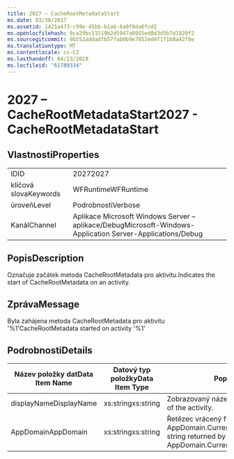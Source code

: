 ```yaml
---
title: 2027 – CacheRootMetadataStart
ms.date: 03/30/2017
ms.assetid: 1421a473-c99e-45bb-b1ab-6a9f8da6fcd2
ms.openlocfilehash: 9ca29bc11519b2d5947a8955ed8d3d5b7d1820f2
ms.sourcegitcommit: 9b552addadfb57fab0b9e7852ed4f1f1b8a42f8e
ms.translationtype: MT
ms.contentlocale: cs-CZ
ms.lasthandoff: 04/23/2019
ms.locfileid: "61789334"
---
```

# <a name="2027---cacherootmetadatastart"></a><span data-ttu-id="ef3a6-102">2027 – CacheRootMetadataStart</span><span class="sxs-lookup"><span data-stu-id="ef3a6-102">2027 - CacheRootMetadataStart</span></span>
## <a name="properties"></a><span data-ttu-id="ef3a6-103">Vlastnosti</span><span class="sxs-lookup"><span data-stu-id="ef3a6-103">Properties</span></span>  
  
|||  
|-|-|  
|<span data-ttu-id="ef3a6-104">ID</span><span class="sxs-lookup"><span data-stu-id="ef3a6-104">ID</span></span>|<span data-ttu-id="ef3a6-105">2027</span><span class="sxs-lookup"><span data-stu-id="ef3a6-105">2027</span></span>|  
|<span data-ttu-id="ef3a6-106">klíčová slova</span><span class="sxs-lookup"><span data-stu-id="ef3a6-106">Keywords</span></span>|<span data-ttu-id="ef3a6-107">WFRuntime</span><span class="sxs-lookup"><span data-stu-id="ef3a6-107">WFRuntime</span></span>|  
|<span data-ttu-id="ef3a6-108">úroveň</span><span class="sxs-lookup"><span data-stu-id="ef3a6-108">Level</span></span>|<span data-ttu-id="ef3a6-109">Podrobnosti</span><span class="sxs-lookup"><span data-stu-id="ef3a6-109">Verbose</span></span>|  
|<span data-ttu-id="ef3a6-110">Kanál</span><span class="sxs-lookup"><span data-stu-id="ef3a6-110">Channel</span></span>|<span data-ttu-id="ef3a6-111">Aplikace Microsoft Windows Server – aplikace/Debug</span><span class="sxs-lookup"><span data-stu-id="ef3a6-111">Microsoft-Windows-Application Server-Applications/Debug</span></span>|  
  
## <a name="description"></a><span data-ttu-id="ef3a6-112">Popis</span><span class="sxs-lookup"><span data-stu-id="ef3a6-112">Description</span></span>  
 <span data-ttu-id="ef3a6-113">Označuje začátek metoda CacheRootMetadata pro aktivitu.</span><span class="sxs-lookup"><span data-stu-id="ef3a6-113">Indicates the start of CacheRootMetadata on an activity.</span></span>  
  
## <a name="message"></a><span data-ttu-id="ef3a6-114">Zpráva</span><span class="sxs-lookup"><span data-stu-id="ef3a6-114">Message</span></span>  
 <span data-ttu-id="ef3a6-115">Byla zahájena metoda CacheRootMetadata pro aktivitu '%1'</span><span class="sxs-lookup"><span data-stu-id="ef3a6-115">CacheRootMetadata started on activity '%1'</span></span>  
  
## <a name="details"></a><span data-ttu-id="ef3a6-116">Podrobnosti</span><span class="sxs-lookup"><span data-stu-id="ef3a6-116">Details</span></span>  
  
|<span data-ttu-id="ef3a6-117">Název položky dat</span><span class="sxs-lookup"><span data-stu-id="ef3a6-117">Data Item Name</span></span>|<span data-ttu-id="ef3a6-118">Datový typ položky</span><span class="sxs-lookup"><span data-stu-id="ef3a6-118">Data Item Type</span></span>|<span data-ttu-id="ef3a6-119">Popis</span><span class="sxs-lookup"><span data-stu-id="ef3a6-119">Description</span></span>|  
|--------------------|--------------------|-----------------|  
|<span data-ttu-id="ef3a6-120">displayName</span><span class="sxs-lookup"><span data-stu-id="ef3a6-120">DisplayName</span></span>|<span data-ttu-id="ef3a6-121">xs:string</span><span class="sxs-lookup"><span data-stu-id="ef3a6-121">xs:string</span></span>|<span data-ttu-id="ef3a6-122">Zobrazovaný název aktivity.</span><span class="sxs-lookup"><span data-stu-id="ef3a6-122">The display name of the activity.</span></span>|  
|<span data-ttu-id="ef3a6-123">AppDomain</span><span class="sxs-lookup"><span data-stu-id="ef3a6-123">AppDomain</span></span>|<span data-ttu-id="ef3a6-124">xs:string</span><span class="sxs-lookup"><span data-stu-id="ef3a6-124">xs:string</span></span>|<span data-ttu-id="ef3a6-125">Řetězec vrácený funkcí AppDomain.CurrentDomain.FriendlyName.</span><span class="sxs-lookup"><span data-stu-id="ef3a6-125">The string returned by AppDomain.CurrentDomain.FriendlyName.</span></span>|
